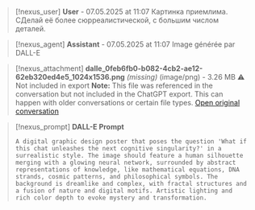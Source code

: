 >[!nexus_user] **User** - 07.05.2025 at 11:07
> Картинка приемлима. СДелай её более сюрреалистической, с большим числом деталей.
<!-- UID: 45ebc723-ae2c-4efe-98e9-546158ff2ad8 -->




>[!nexus_agent] **Assistant** - 07.05.2025 at 11:07
> Image générée par DALL-E

>[!nexus_attachment] **dalle_0feb6fb0-b082-4cb2-ae12-62eb320ed4e5_1024x1536.png** *(missing)* (image/png) - 3.26 MB
> ⚠️ Not included in export
> **Note:** This file was referenced in the conversation but not included in the ChatGPT export. This can happen with older conversations or certain file types.
> [Open original conversation](https://chatgpt.com/)

>[!nexus_prompt] **DALL-E Prompt**
> ```
> A digital graphic design poster that poses the question 'What if this chat unleashes the next cognitive singularity?' in a surrealistic style. The image should feature a human silhouette merging with a glowing neural network, surrounded by abstract representations of knowledge, like mathematical equations, DNA strands, cosmic patterns, and philosophical symbols. The background is dreamlike and complex, with fractal structures and a fusion of nature and digital motifs. Artistic lighting and rich color depth to evoke mystery and transformation.
> ```
<!-- UID: 621582d8-3979-447b-b95d-1af854b63de5 -->